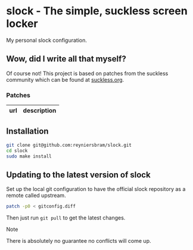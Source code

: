 # slock - The simple, suckless screen locker

My personal slock configuration.

## Wow, did I write all that myself?

Of course not! This project is based on patches from the suckless community 
which can be found at [suckless.org](https://tools.suckless.org/slock/patches/).

### Patches

| url | description |
| --- | --- |

## Installation

```sh
git clone git@github.com:reyniersbram/slock.git
cd slock
sudo make install
```

## Updating to the latest version of slock

Set up the local git configuration to have the official slock repository as
a remote called upstream.

```sh
patch -p0 < gitconfig.diff
```

Then just run `git pull` to get the latest changes.

> [!NOTE]
> There is absolutely no guarantee no conflicts will come up.
